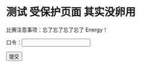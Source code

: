 # 测试 受保护页面 其实没卵用

比赛注意事项：忘了忘了忘了忘了 Energy！

口令：<input id="pwdin" type="password"></input>

<script>
function showHideMsg()
{
  var pwd = document.getElementById("pwdin").value;
  if (pwd == "PWD")
  {
    document.getElementById("hide").style.display = "block";
  }
}
</script>
<button>提交</button>

<div id="hide" style="display: none">
# 隐藏文本

隐藏文本
</div>